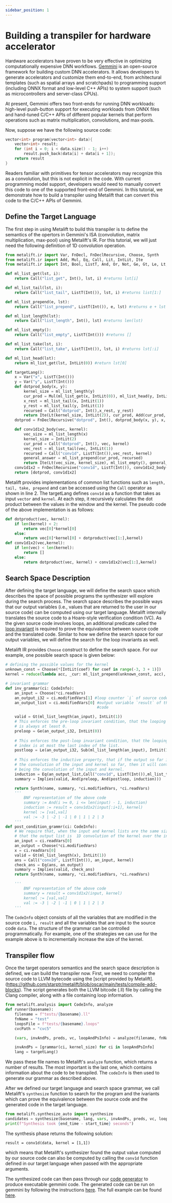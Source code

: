 ```yaml
---
sidebar_position: 1
---
```


# Building a transpiler for hardware accelerator

Hardware accelerators have proven to be very effective in optimizing computationally expensive DNN workflows. [Gemmini](https://github.com/ucb-bar/gemmini) is an open-source framework for building custom DNN accelerators. It allows developers to generate accelerators and customize them end-to-end, from architectural templates (such as spatial arrays and scratchpads) to programming support (including ONNX format and low-level C++ APIs) to system support (such as microcontrollers and server-class CPUs).

At present, Gemmini offers two front-ends for running DNN workloads: high-level push-button support for executing workloads from ONNX files and hand-tuned C/C++ APIs of different popular kernels that perform operations such as matrix multiplication, convolutions, and max-pools. 


Now, suppose we have the following source code:

```cpp
vector<int> program(vector<int> data){
    vector<int> result;
    for (int i = 0; i < data.size() - 1; i++)
        result.push_back(data[i] + data[i + 1]);
    return result
}
```

Readers familiar with primitives for tensor accelerators may recognize this as a convolution, but this is not explicit in the code. With current programming model support, developers would need to manually convert this code to one of the supported front-end of Gemmini. In this tutorial, we demonstrate how to build a transpiler using Metalift that can convert this code to the C/C++ APIs of Gemmini.

## Define the Target Language
The first step in using Metalift to build this transpiler is to define the semantics of the opertors in Gemmini's ISA (convolution, matrix multiplication, max-pool) using Metalift's IR. For this tutorial, we will just need the following definition of 1D convolution operation. 

```python
from metalift.ir import Var, FnDecl, FnDeclRecursive, Choose, Synth
from metalift.ir import Add, Mul, Eq, Call, Lit, IntLit, Ite
from metalift.ir import Int, Bool, ListT, And, Or, Not, Ge, Gt, Le, Lt, Sub

def ml_list_get(lst, i):
    return Call("list_get", Int(), lst, i) #returns lst[i]

def ml_list_tail(lst, i):
    return Call("list_tail", ListT(Int()), lst, i) #returns list[1:]

def ml_list_prepend(e, lst):
    return Call("list_prepend", ListT(Int()), e, lst) #returns e + lst

def ml_list_length(lst):
    return Call("list_length", Int(), lst) #returns len(lst)

def ml_list_empty():
    return Call("list_empty", ListT(Int())) #returns []

def ml_list_take(lst, i):
    return Call("list_take", ListT(Int()), lst, i) #returns lst[:i]

def ml_list_head(lst):
    return ml_list_get(lst, IntLit(0)) #return lst[0]

def targetLang():
    x = Var("x", ListT(Int()))
    y = Var("y", ListT(Int()))
    def dotprod_body(x, y):
        kernel_size = ml_list_length(y)
        cur_prod = Mul(ml_list_get(x, IntLit(0)), ml_list_head(y, IntLit(0)))
        x_rest = ml_list_tail(x, IntLit(1))
        y_rest = ml_list_tail(y, IntLit(1))
        recursed = Call("dotprod", Int(),x_rest, y_rest)
        return Ite(Lt(kernel_size, IntLit(2)), cur_prod, Add(cur_prod, recursed))
    dotprod = FnDeclRecursive("dotprod", Int(), dotprod_body(x, y), x, y)

    def conv1d1x2_body(vec, kernel):
        vec_size = ml_list_length(x)
        kernel_size = IntLit(2)
        cur_prod = Call("dotprod", Int(), vec, kernel)
        vec_rest = ml_list_tail(vec, IntLit(1))
        recursed = Call("conv1d", ListT(Int()),vec_rest, kernel)
        general_answer = ml_list_prepend(cur_prod, recursed)
        return Ite(Lt(vec_size, kernel_size), ml_list_empty(), general_answer)
    conv1d1x2 = FnDeclRecursive("conv1d", ListT(Int()), conv1d1x2_body(x, y), x, y)
    return [dotprod, conv1d1x2]
```

Metalift provides implementations of common list functions such as ```length, tail, take, prepend``` and can be accessed using the ```Call``` operator as shown in line 2. The targetLang defines ```conv1d``` as a function that takes as input ```vector``` and ```kernel```. At each step, it recursively calculates the dot product between the values in the window and the kernel. The pseudo code of the above implementation is as follows:

```python
def dotproduct(vec, kernel):
    if len(kernel) < 2:
        return vec[0]*kernel[0]
    else:
        return vec[0]*kernel[0] + dotproduct(vec[1:],kernel)
def conv1d1x2(vec,kernel):
    if len(vec) < len(kernel):
        return []
    else:
        return dotproduct(vec, kernel) + conv1d1x2(vec[1:],kernel)
```

## Search Space Description

After defining the target language, we will define the search space which describes the space of possible programs the synthesizer will explore during the search process. The search space describes the possible ways that our output variables (i.e., values that are returned to the user in our source code) can be computed using our target language. Metalift internally translates the source code to a Hoare-style verification condition (VC). As the given source code involves loops, an additional predicate called the [loop invariant](https://en.wikipedia.org/wiki/Loop_invariant) is required to prove the equivalence between source code and the translated code. Similar to how we define the search space for our output variables, we will define the search for the loop invariants as well. 

Metalift IR provides ```Choose``` construct to define the search space. For our example, one possible search space is given below:


```python
# defining the possible values for the kernel 
unknown_const = Choose(*[IntLit(coef) for coef in range(-3, 3 + 1)])
kernel = reduce(lambda acc, _cur: ml_list_prepend(unknown_const, acc), range(2), ml_list_empty()) 

# invariant grammar
def inv_grammar(ci: CodeInfo):
    an_input = Choose(*ci.readVars)
    an_output_i32 = ci.modifiedVars[1] #loop counter `i` of source code
    an_output_list = ci.modifiedVars[0] #output variable `result` of the source 
                                        #code

    valid = Gt(ml_list_length(an_input), IntLit(1)) 
    # This enforces the pre-loop invariant condition, that the looping index
    # is always at least 0.
    preloop = Ge(an_output_i32, IntLit(0))
    
    # This enforces the post-loop invariant condition, that the looping
    # index is at most the last index of the list.
    postloop = Le(an_output_i32, Sub(ml_list_length(an_input), IntLit(1)))
            
    # This enforces the inductive property, that if the output so far is
    # the convolution of the input and kernel so far, then it will continue
    # being the convolution of the input and kernel.
    induction = Eq(an_output_list,Call("conv1d", ListT(Int()),ml_list_take(an_input, Add(an_output_i32, IntLit(1)))),kernel)
    summary = Implies(valid, And(preloop, And(postloop, induction)))

    return Synth(name, summary, *ci.modifiedVars, *ci.readVars)
    '''
        BNF representation of the above code
        summary := And(i >= 0, i <= len(input) - 1, induction)
        induction := result = conv1d1x2(input[:i+1], kernel)
        kernel := [val,val]
        val := -3 | -2 | -1 | 0 | 1 | 2 | 3
    '''
def post_condition_grammr(ci: CodeInfo):
    # We require that, when the input and kernel lists are the same size,
    # that the output list is  1D convolution of the kernel over the input .
    an_input = ci.readVars[0]
    an_output = Choose(*ci.modifiedVars)
    x = ci.readVars[0]
    valid = Gt(ml_list_length(x), IntLit(1))
    ans = Call("conv2d", ListT(Int()), an_input, kernel)
    check_ans = Eq(ans, an_output)
    summary = Implies(valid, check_ans)
    return Synth(name, summary, *ci.modifiedVars, *ci.readVars)

    '''
        BNF representation of the above code
        summary = result = conv1d1x2(input, kernel)
        kernel := [val,val]
        val := -3 | -2 | -1 | 0 | 1 | 2 | 3
    '''
```

The ```CodeInfo``` object consists of all the variables that are modified in the source code ```i, result``` and all the variables that are input to the source code ```data```. The structure of the grammar can be controlled programmatically. For example, one of the strategies we can use for the example above is to incrementally increase the size of the kernel.


## Transpiler flow
Once the target operators semantics and the search space description is defined, we can build the transpiler now. First, we need to compiler the source code to LLVM bytecode using the [script provided by Metalift].(https://github.com/starptr/metalift/blob/oscar/main/tests/compile-add-blocks). The script generates both the LLVM bitcode (.ll) file by calling the Clang compiler, along with a file containing loop information.

```python
from metalift.analysis import CodeInfo, analyze
def runner(basename):
    filename = f"tests/{basename}.ll"
    fnName = "test"
    loopsFile = f"tests/{basename}.loops"
    cvcPath = "cvc5"

    (vars, invAndPs, preds, vc, loopAndPsInfo) = analyze(filename, fnName, loopsFile, log=False)

    invAndPs = [grammar(ci, kernel_size) for ci in loopAndPsInfo]
    lang = targetLang()
```

We pass these file names to Metalift's `analyze` function, which returns a number of results. The most important is the last one, which contains information about the code to be transpiled. The ```codeInfo``` is then used to generate our grammar as described above.

After we defined our target language and search space grammar, we call Metalift's `synthesize` function to search for the program and the ivariants which can prove the equivalence between the source code and the generated code in the target language.
```python
from metalift.synthesize_auto import synthesize
candidates = synthesize(basename, lang, vars, invAndPs, preds, vc, loopAndPsInfo, cvcPath, listBound=3, noVerify=True)
print(f"Synthesis took {end_time - start_time} seconds")
```

The synthesis phase returns the following solution:

```result = conv1d(data, kernel = [1,1])```

which means that Metalift's synthesizer found the output value computed by our source code can also be computed by calling the `conv1d` function defined in our target language when passed with the appropriate arguments. 

The synthesized code can then pass through our [code generator](https://github.com/starptr/metalift/blob/6267e705841776767a16999cd32c14829b277114/tests/conv1d.py#L213) to produce executable gemmini code. The generated code can be run on gemmini by following the instructions [here](https://github.com/ucb-bar/gemmini/tree/dev). The full example can be found [here](https://github.com/starptr/metalift/blob/6267e705841776767a16999cd32c14829b277114/tests/conv1d.py). 
